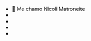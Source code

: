 - :woozy_face: Me chamo Nicoli Matroneite
- 
- 
- 
- 

<!---
MATRONEITE/MATRONEITE is a ✨ special ✨ repository because its `README.md` (this file) appears on your GitHub profile.
You can click the Preview link to take a look at your changes.
--->
